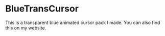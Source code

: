 # BlueTransCursor
This is a transparent blue animated cursor pack I made. You can also find this on my website.
